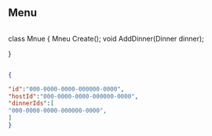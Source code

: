 ﻿## Menu
```csharp
```
class Mnue
{
	Mneu Create();
	void AddDinner(Dinner dinner);
	
}

``` json

{

"id":"000-0000-0000-000000-0000",
"hostId":"000-0000-0000-000000-0000",
"dinnerIds":[
"000-0000-0000-000000-0000",
]
}

```
